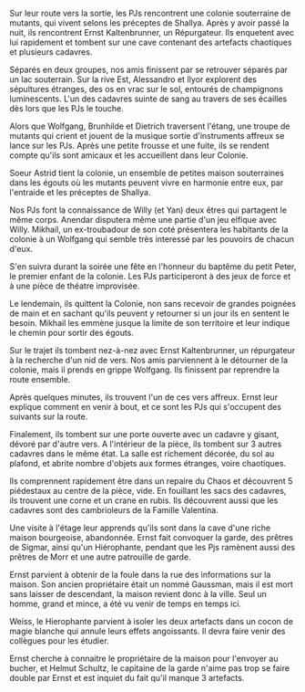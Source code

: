 Sur leur route vers la sortie, les PJs rencontrent une colonie souterraine de
mutants, qui vivent selons les préceptes de Shallya. Après y avoir passé la
nuit, ils rencontrent Ernst Kaltenbrunner, un Répurgateur. Ils enquetent avec
lui rapidement et tombent sur une cave contenant des artefacts chaotiques et
plusieurs cadavres.

Séparés en deux groupes, nos amis finissent par se retrouver séparés par un lac
souterrain. Sur la rive Est, Alessandro et Ilyor explorent des sépultures
étranges, des os en vrac sur le sol, entourés de champignons luminescents. L'un
des cadavres suinte de sang au travers de ses écailles dès lors que les PJs le
touche.

Alors que Wolfgang, Brunhilde et Dietrich traversent l'étang, une troupe de
mutants qui crient et jouent de la musique sortie d'instruments affreux se lance
sur les PJs. Après une petite frousse et une fuite, ils se rendent compte qu'ils
sont amicaux et les accueillent dans leur Colonie.

Soeur Astrid tient la colonie, un ensemble de petites maison souterraines dans
les égouts où les mutants peuvent vivre en harmonie entre eux, par l'entraide
et les préceptes de Shallya.

Nos PJs font la connaissance de Willy (et Yan) deux êtres qui partagent le même
corps. Anendar disputera même une partie d'un jeu elfique avec Willy. Mikhail,
un ex-troubadour de son coté présentera les habitants de la colonie à un
Wolfgang qui semble très interessé par les pouvoirs de chacun d'eux.

S'en suivra durant la soirée une fête en l'honneur du baptême du petit Peter,
le premier enfant de la colonie. Les PJs participeront à des jeux de force et
à une pièce de théatre improvisée.

Le lendemain, ils quittent la Colonie, non sans recevoir de grandes poignées de
main et en sachant qu'ils peuvent y retourner si un jour ils en sentent le besoin.
Mikhail les emmène jusque la limite de son territoire et leur indique le chemin
pour sortir des égouts.

Sur le trajet ils tombent nez-à-nez avec Ernst Kaltenbrunner, un répurgateur
à la recherche d'un nid de vers. Nos amis parviennent à le détourner de la
colonie, mais il prends en grippe Wolfgang. Ils finissent par reprendre la
route ensemble.

Après quelques minutes, ils trouvent l'un de ces vers affreux. Ernst leur
explique comment en venir à bout, et ce sont les PJs qui s'occupent des
suivants sur la route.

Finalement, ils tombent sur une porte ouverte avec un cadavre y gisant, dévoré
par d'autre vers. A l'intérieur de la pièce, ils tombent sur 3 autres cadavres
dans le même état. La salle est richement décorée, du sol au plafond, et
abrite nombre d'objets aux formes étranges, voire chaotiques.

Ils comprennent rapidement être dans un repaire du Chaos et découvrent
5 piédestaux au centre de la pièce, vide. En fouillant les sacs des cadavres,
ils trouvent une corne et un crane en rubis. Ils découvrent aussi que les
cadavres sont des cambrioleurs de la Famille Valentina.

Une visite à l'étage leur apprends qu'ils sont dans la cave d'une riche maison
bourgeoise, abandonnée. Ernst fait convoquer la garde, des prêtres de Sigmar,
ainsi qu'un Hiérophante, pendant que les Pjs ramènent aussi des prêtres de Morr
et une autre patrouille de garde.

Ernst parvient à obtenir de la foule dans la rue des informations sur la
maison. Son ancien propriétaire était un nommé Gaussman, mais il est mort sans
laisser de descendant, la maison revient donc à la ville. Seul un homme, grand
et mince, a été vu venir de temps en temps ici.

Weiss, le Hierophante parvient à isoler les deux artefacts dans un cocon de
magie blanche qui annule leurs effets angoissants. Il devra faire venir des
collègues pour les étudier.

Ernst cherche à connaitre le propriétaire de la maison pour l'envoyer au
bucher, et Helmut Schultz, le capitaine de la garde n'aime pas trop se faire
double par Ernst et est inquiet du fait qu'il manque 3 artefacts. 
